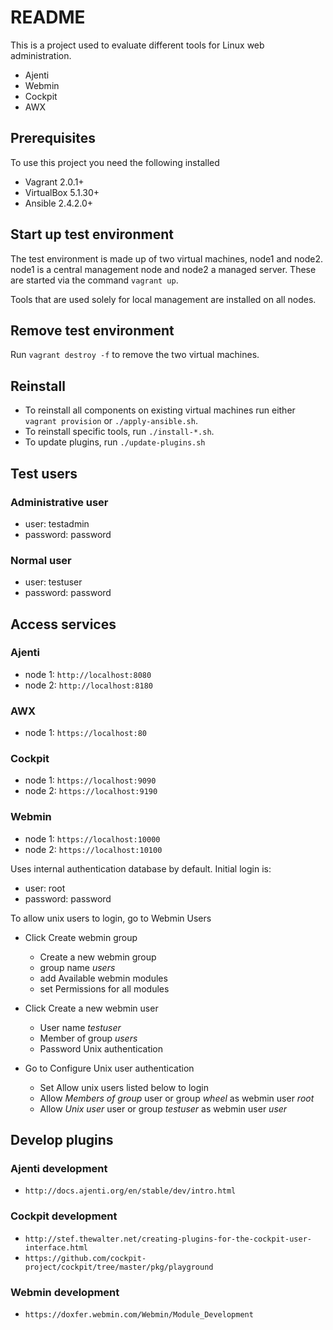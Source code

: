 # README

This is a project used to evaluate different tools for Linux web administration.

- Ajenti
- Webmin
- Cockpit
- AWX

## Prerequisites

To use this project you need the following installed

- Vagrant 2.0.1+
- VirtualBox 5.1.30+
- Ansible 2.4.2.0+

## Start up test environment

The test environment is made up of two virtual machines, node1 and node2. node1 is a central management node and node2 a managed server.
These are started via the command `vagrant up`.

Tools that are used solely for local management are installed on all nodes.

## Remove test environment

Run `vagrant destroy -f` to remove the two virtual machines.

## Reinstall

- To reinstall all components on existing virtual machines run either `vagrant provision` or `./apply-ansible.sh`.
- To reinstall specific tools, run `./install-*.sh`.
- To update plugins, run `./update-plugins.sh`

## Test users

### Administrative user

- user: testadmin
- password: password

### Normal user

- user: testuser
- password: password

## Access services

### Ajenti

- node 1: `http://localhost:8080`
- node 2: `http://localhost:8180`

### AWX

- node 1: `https://localhost:80`

### Cockpit

- node 1: `https://localhost:9090`
- node 2: `https://localhost:9190`

### Webmin

- node 1: `https://localhost:10000`
- node 2: `https://localhost:10100`

Uses internal authentication database by default. Initial login is:

- user: root
- password: password

To allow unix users to login, go to Webmin Users

- Click Create webmin group

  - Create a new webmin group
  - group name *users*
  - add Available webmin modules
  - set Permissions for all modules

- Click Create a new webmin user

  - User name *testuser*
  - Member of group *users*
  - Password Unix authentication

- Go to Configure Unix user authentication

  - Set Allow unix users listed below to login
  - Allow *Members of group* user or group *wheel* as webmin user *root*
  - Allow *Unix user* user or group *testuser* as webmin user *user*

## Develop plugins

### Ajenti development

- `http://docs.ajenti.org/en/stable/dev/intro.html`

### Cockpit development

- `http://stef.thewalter.net/creating-plugins-for-the-cockpit-user-interface.html`
- `https://github.com/cockpit-project/cockpit/tree/master/pkg/playground`

### Webmin development

- `https://doxfer.webmin.com/Webmin/Module_Development`
